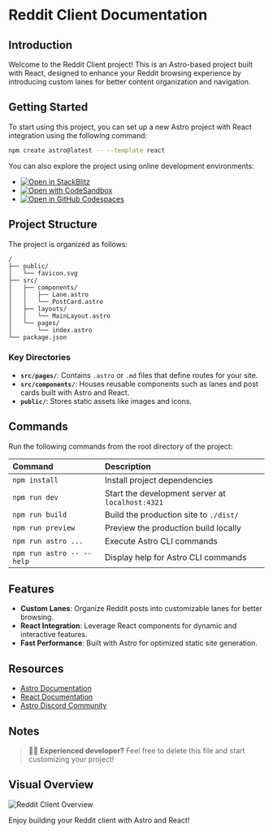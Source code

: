 # Reddit Client Documentation

## Introduction

Welcome to the Reddit Client project! This is an Astro-based project built with React, designed to enhance your Reddit browsing experience by introducing custom lanes for better content organization and navigation.

## Getting Started

To start using this project, you can set up a new Astro project with React integration using the following command:

```sh
npm create astro@latest -- --template react
```

You can also explore the project using online development environments:

- [![Open in StackBlitz](https://developer.stackblitz.com/img/open_in_stackblitz.svg)](https://stackblitz.com/github/withastro/astro/tree/latest/examples/react)
- [![Open with CodeSandbox](https://assets.codesandbox.io/github/button-edit-lime.svg)](https://codesandbox.io/p/sandbox/github/withastro/astro/tree/latest/examples/react)
- [![Open in GitHub Codespaces](https://github.com/codespaces/badge.svg)](https://codespaces.new/withastro/astro?devcontainer_path=.devcontainer/react/devcontainer.json)

## Project Structure

The project is organized as follows:

```text
/
├── public/
│   └── favicon.svg
├── src/
│   ├── components/
│   │   ├── Lane.astro
│   │   └── PostCard.astro
│   ├── layouts/
│   │   └── MainLayout.astro
│   └── pages/
│       └── index.astro
└── package.json
```

### Key Directories

- **`src/pages/`**: Contains `.astro` or `.md` files that define routes for your site.
- **`src/components/`**: Houses reusable components such as lanes and post cards built with Astro and React.
- **`public/`**: Stores static assets like images and icons.

## Commands

Run the following commands from the root directory of the project:

| Command                   | Description                                      |
| :------------------------ | :----------------------------------------------- |
| `npm install`             | Install project dependencies                     |
| `npm run dev`             | Start the development server at `localhost:4321` |
| `npm run build`           | Build the production site to `./dist/`           |
| `npm run preview`         | Preview the production build locally             |
| `npm run astro ...`       | Execute Astro CLI commands                       |
| `npm run astro -- --help` | Display help for Astro CLI commands              |

## Features

- **Custom Lanes**: Organize Reddit posts into customizable lanes for better browsing.
- **React Integration**: Leverage React components for dynamic and interactive features.
- **Fast Performance**: Built with Astro for optimized static site generation.

## Resources

- [Astro Documentation](https://docs.astro.build)
- [React Documentation](https://reactjs.org/docs/getting-started.html)
- [Astro Discord Community](https://astro.build/chat)

## Notes

> 🧑‍🚀 **Experienced developer?** Feel free to delete this file and start customizing your project!

## Visual Overview

![Reddit Client Overview](https://github.com/withastro/astro/assets/2244813/a0a5533c-a856-4198-8470-2d67b1d7c554)

Enjoy building your Reddit client with Astro and React!
